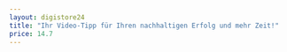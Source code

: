 ```yaml
---
layout: digistore24
title: "Ihr Video-Tipp für Ihren nachhaltigen Erfolg und mehr Zeit!"
price: 14.7
---
```

